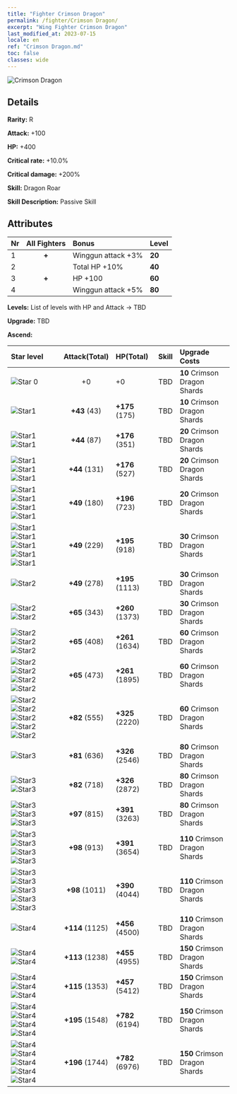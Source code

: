 ```yaml
---
title: "Fighter Crimson Dragon"
permalink: /fighter/Crimson Dragon/
excerpt: "Wing Fighter Crimson Dragon"
last_modified_at: 2023-07-15
locale: en
ref: "Crimson Dragon.md"
toc: false
classes: wide
---
```



 ![Crimson Dragon](/images/ship/fj_img2.png)

## Details

 **Rarity:** R 

 **Attack:** +100

 **HP:** +400

 **Critical rate:** +10.0%

 **Critical damage:** +200%

 **Skill:** Dragon Roar

 **Skill Description:**  Passive Skill

## Attributes

  |  Nr | All Fighters | Bonus | Level |
  |:----|:-------------:|:--------------------|:--------|
  | 1  | **+**  | Winggun attack +3%  | **20** |
  | 2  |   | Total HP +10%  | **40** |
  | 3  | **+**  | HP +100  | **60** |
  | 4  |   | Winggun attack +5%  | **80** |


 **Levels:**  List of levels with HP and Attack -> TBD

 **Upgrade:**  TBD

 **Ascend:**  

  |  Star level | Attack(Total) | HP(Total) |  Skill | Upgrade Costs |
  |:------|:----:|:------|:-------:|:-------------------|
  | ![Star 0](/images/s0.png)  | +0  | +0  | TBD  | **10** Crimson Dragon Shards |
  | ![Star1](/images/s1.png)  | **+43** (43)  | **+175** (175)  | TBD  | **10** Crimson Dragon Shards |
  | ![Star1](/images/s1.png)![Star1](/images/s1.png)  | **+44** (87)  | **+176** (351)  | TBD  | **20** Crimson Dragon Shards |
  | ![Star1](/images/s1.png)![Star1](/images/s1.png)![Star1](/images/s1.png)  | **+44** (131)  | **+176** (527)  | TBD  | **20** Crimson Dragon Shards |
  | ![Star1](/images/s1.png)![Star1](/images/s1.png)![Star1](/images/s1.png)![Star1](/images/s1.png)  | **+49** (180)  | **+196** (723)  | TBD  | **20** Crimson Dragon Shards |
  | ![Star1](/images/s1.png)![Star1](/images/s1.png)![Star1](/images/s1.png)![Star1](/images/s1.png)![Star1](/images/s1.png)  | **+49** (229)  | **+195** (918)  | TBD  | **30** Crimson Dragon Shards |
  | ![Star2](/images/s2.png)  | **+49** (278)  | **+195** (1113)  | TBD  | **30** Crimson Dragon Shards |
  | ![Star2](/images/s2.png)![Star2](/images/s2.png)  | **+65** (343)  | **+260** (1373)  | TBD  | **30** Crimson Dragon Shards |
  | ![Star2](/images/s2.png)![Star2](/images/s2.png)![Star2](/images/s2.png)  | **+65** (408)  | **+261** (1634)  | TBD  | **60** Crimson Dragon Shards |
  | ![Star2](/images/s2.png)![Star2](/images/s2.png)![Star2](/images/s2.png)![Star2](/images/s2.png)  | **+65** (473)  | **+261** (1895)  | TBD  | **60** Crimson Dragon Shards |
  | ![Star2](/images/s2.png)![Star2](/images/s2.png)![Star2](/images/s2.png)![Star2](/images/s2.png)![Star2](/images/s2.png)  | **+82** (555)  | **+325** (2220)  | TBD  | **60** Crimson Dragon Shards |
  | ![Star3](/images/s3.png)  | **+81** (636)  | **+326** (2546)  | TBD  | **80** Crimson Dragon Shards |
  | ![Star3](/images/s3.png)![Star3](/images/s3.png)  | **+82** (718)  | **+326** (2872)  | TBD  | **80** Crimson Dragon Shards |
  | ![Star3](/images/s3.png)![Star3](/images/s3.png)![Star3](/images/s3.png)  | **+97** (815)  | **+391** (3263)  | TBD  | **80** Crimson Dragon Shards |
  | ![Star3](/images/s3.png)![Star3](/images/s3.png)![Star3](/images/s3.png)![Star3](/images/s3.png)  | **+98** (913)  | **+391** (3654)  | TBD  | **110** Crimson Dragon Shards |
  | ![Star3](/images/s3.png)![Star3](/images/s3.png)![Star3](/images/s3.png)![Star3](/images/s3.png)![Star3](/images/s3.png)  | **+98** (1011)  | **+390** (4044)  | TBD  | **110** Crimson Dragon Shards |
  | ![Star4](/images/s4.png)  | **+114** (1125)  | **+456** (4500)  | TBD  | **110** Crimson Dragon Shards |
  | ![Star4](/images/s4.png)![Star4](/images/s4.png)  | **+113** (1238)  | **+455** (4955)  | TBD  | **150** Crimson Dragon Shards |
  | ![Star4](/images/s4.png)![Star4](/images/s4.png)![Star4](/images/s4.png)  | **+115** (1353)  | **+457** (5412)  | TBD  | **150** Crimson Dragon Shards |
  | ![Star4](/images/s4.png)![Star4](/images/s4.png)![Star4](/images/s4.png)![Star4](/images/s4.png)  | **+195** (1548)  | **+782** (6194)  | TBD  | **150** Crimson Dragon Shards |
  | ![Star4](/images/s4.png)![Star4](/images/s4.png)![Star4](/images/s4.png)![Star4](/images/s4.png)![Star4](/images/s4.png)  | **+196** (1744)  | **+782** (6976)  | TBD  | **150** Crimson Dragon Shards |

